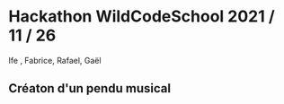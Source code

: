 # Hackathon WildCodeSchool 2021 / 11 / 26

Ife , Fabrice, Rafael, Gaël

## Créaton d'un pendu musical
